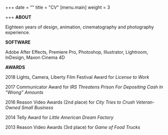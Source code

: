 +++
date = ""
title = "CV"
[menu.main]
weight = 3

+++
**ABOUT**

Eighteen years of design, animation, cinematography and photography experience.

**SOFTWARE**

Adobe After Effects, Premiere Pro, Photoshop, Illustrator, Lightroom, InDesign, Maxon Cinema 4D

**AWARDS**

2018 Lights, Camera, Liberty Film Festival Award for _License to Work_

2017 Communicator Award for _IRS Threatens Prison For Depositing Cash In “Wrong” Amounts_

2016 Reason Video Awards (2nd place) for _City Tries to Crush Veteran-Owned Small Business_

2014 Telly Award for _Little American Dream Factory_

2013 Reason Video Awards (3rd place) for _Game of Food Trucks_